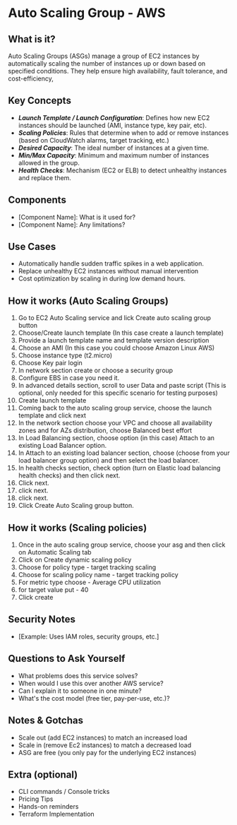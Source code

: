 # Auto Scaling Group - AWS

## What is it?
Auto Scaling Groups (ASGs) manage a group of EC2 instances by automatically scaling the number of instances up or down based on specified conditions. They help ensure high availability, fault tolerance, and cost-efficiency,

## Key Concepts
- ***Launch Template / Launch Configuration***: Defines how new EC2 instances should be launched (AMI, instance type, key pair, etc). 
- ***Scaling Policies***: Rules that determine when to add or remove instances (based on CloudWatch alarms, target tracking, etc.)
- ***Desired Capacity***: The ideal number of instances at a given time.
- ***Min/Max Capacity***: Minimum and maximum number of instances allowed in the group.
- ***Health Checks***: Mechanism (EC2 or ELB) to detect unhealthy instances and replace them.

## Components
- [Component Name]: What is it used for?
- [Component Name]: Any limitations?

## Use Cases
- Automatically handle sudden traffic spikes in a web application.
- Replace unhealthy EC2 instances without manual intervention
- Cost optimization by scaling in during low demand hours.

## How it works (Auto Scaling Groups)
1. Go to EC2 Auto Scaling service and lick Create auto scaling group button
2. Choose/Create launch template (In this case create a launch template)
3. Provide a launch template name and template version description
4. Choose an AMI (In this case you could choose Amazon Linux AWS)
5. Choose instance type (t2.micro)
6. Choose Key pair login
7. In network section create or choose a security group
8. Configure EBS in case you need it.
9. In advanced details section, scroll to user Data and paste script (This is optional, only needed for this specific scenario for testing purposes)
10. Create launch template 
11. Coming back to the auto scaling group service, choose the launch template and click next
12. In the network section choose your VPC and choose all availability zones and for AZs distribution, choose Balanced best effort
13. In Load Balancing section, choose option (in this case) Attach to an existing Load Balancer option.
14. In Attach to an existing load balancer section, choose (choose from your load balancer group option) and then select the load balancer.
15. In health checks section, check option (turn on Elastic load balancing health checks) and then click next.
16. Click next.
17. click next.
18. click next.
19. Click Create Auto Scaling group button.

## How it works (Scaling policies)
1. Once in the auto scaling group service, choose your asg and then click on Automatic Scaling tab
2. Click on Create dynamic scaling policy
3. Choose for policy type - target tracking scaling
4. Choose for scaling policy name - target tracking policy
5. For metric type choose - Average CPU utilization
6. for target value put - 40
7. Click create

## Security Notes
- [Example: Uses IAM roles, security groups, etc.]

## Questions to Ask Yourself

- What problems does this service solves?
- When would I use this over another AWS service?
- Can I explain it to someone in one minute?
- What's the cost model (free tier, pay-per-use, etc.)?

## Notes & Gotchas
- Scale out (add EC2 instances) to match an increased load
- Scale in (remove Ec2 instances) to match a decreased load
- ASG are free (you only pay for the underlying EC2 instances)

## Extra (optional)
- CLI commands / Console tricks
- Pricing Tips
- Hands-on reminders
- Terraform Implementation